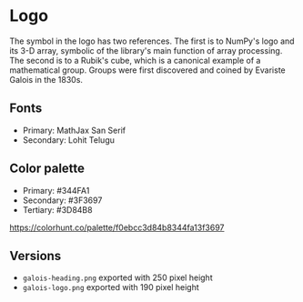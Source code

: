 # Logo

The symbol in the logo has two references. The first is to NumPy's logo and its 3-D array, symbolic of the library's main
function of array processing. The second is to a Rubik's cube, which is a canonical example of a mathematical group. Groups
were first discovered and coined by Evariste Galois in the 1830s.

## Fonts

* Primary: MathJax San Serif
* Secondary: Lohit Telugu

## Color palette

* Primary: #344FA1
* Secondary: #3F3697
* Tertiary: #3D84B8

https://colorhunt.co/palette/f0ebcc3d84b8344fa13f3697

## Versions

* `galois-heading.png` exported with 250 pixel height
* `galois-logo.png` exported with 190 pixel height
